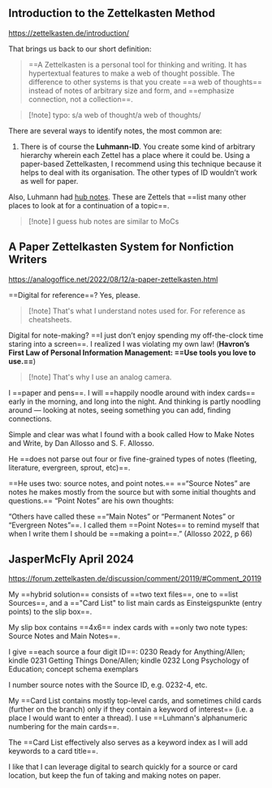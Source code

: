 ## Introduction to the Zettelkasten Method

https://zettelkasten.de/introduction/

That brings us back to our short definition:

> ==A Zettelkasten is a personal tool for thinking and writing. It has hypertextual features to make a web of thought possible. The difference to other systems is that you create ==a web of thoughts== instead of notes of arbitrary size and form, and ==emphasize connection, not a collection==.

> [!note] typo: s/a web of thought/a web of thoughts/

There are several ways to identify notes, the most common are:

1. There is of course the **Luhmann-ID**. You create some kind of arbitrary hierarchy wherein each Zettel has a place where it could be. Using a paper-based Zettelkasten, I recommend using this technique because it helps to deal with its organisation. The other types of ID wouldn’t work as well for paper.

Also, Luhmann had [hub notes](https://zettelkasten.de/posts/zettelkasten-hubs/). These are Zettels that ==list many other places to look at for a continuation of a topic==.

> [!note] I guess hub notes are similar to MoCs

## A Paper Zettelkasten System for Nonfiction Writers

https://analogoffice.net/2022/08/12/a-paper-zettelkasten.html

==Digital for reference==? Yes, please.

> [!note] That's what I understand notes used for. For reference as cheatsheets.

Digital for note-making? ==I just don’t enjoy spending my off-the-clock time staring into a screen==. I realized I was violating my own law! (**Havron’s First Law of Personal Information Management: ==Use tools you love to use.==**)

> [!note] That's why I use an analog camera.

I ==paper and pens==. I will ==happily noodle around with index cards== early in the morning, and long into the night. And thinking is partly noodling around — looking at notes, seeing something you can add, finding connections.

Simple and clear was what I found with a book called How to Make Notes and Write, by Dan Allosso and S. F. Allosso.

He ==does not parse out four or five fine-grained types of notes (fleeting, literature, evergreen, sprout, etc)==.

==He uses two: source notes, and point notes.== ==“Source Notes” are notes he makes mostly from the source but with some initial thoughts and questions.== “Point Notes” are his own thoughts:

“Others have called these ==“Main Notes” or “Permanent Notes” or “Evergreen Notes”==. I called them ==Point Notes== to remind myself that when I write them I should be ==making a point==.” (Allosso 2022, p 66)

## JasperMcFly April 2024

https://forum.zettelkasten.de/discussion/comment/20119/#Comment_20119

My ==hybrid solution== consists of ==two text files==, one to ==list Sources==, and a =="Card List" to list main cards as Einsteigspunkte (entry points) to the slip box==.

My slip box contains ==4x6== index cards with ==only two note types: Source Notes and Main Notes==.

I give ==each source a four digit ID==:
0230 Ready for Anything/Allen; kindle
0231 Getting Things Done/Allen; kindle
0232 Long Psychology of Education; concept schema exemplars

I number source notes with the Source ID, e.g. 0232-4, etc.

My ==Card List contains mostly top-level cards, and sometimes child cards (further on the branch) only if they contain a keyword of interest== (i.e. a place I would want to enter a thread). I use ==Luhmann's alphanumeric numbering for the main cards==.

The ==Card List effectively also serves as a keyword index as I will add keywords to a card title==.

I like that I can leverage digital to search quickly for a source or card location, but keep the fun of taking and making notes on paper.

